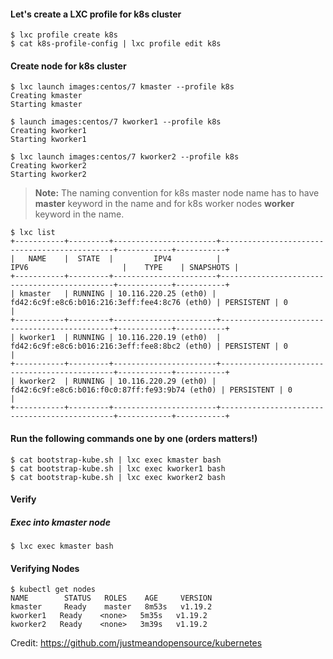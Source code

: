 
#### Let's create a LXC profile for k8s cluster

```
$ lxc profile create k8s
$ cat k8s-profile-config | lxc profile edit k8s

```

#### Create node for k8s cluster
```
$ lxc launch images:centos/7 kmaster --profile k8s
Creating kmaster
Starting kmaster

$ launch images:centos/7 kworker1 --profile k8s
Creating kworker1
Starting kworker1

$ lxc launch images:centos/7 kworker2 --profile k8s
Creating kworker2
Starting kworker2
```

> **Note:**  The naming convention for k8s master node name has to have  **master**  keyword in the name and for k8s worker nodes  **worker**  keyword in the name.

```
$ lxc list
+-----------+---------+-----------------------+----------------------------------------------+------------+-----------+
|   NAME    |  STATE  |         IPV4          |                     IPV6                     |    TYPE    | SNAPSHOTS |
+-----------+---------+-----------------------+----------------------------------------------+------------+-----------+
| kmaster   | RUNNING | 10.116.220.25 (eth0) | fd42:6c9f:e8c6:b016:216:3eff:fee4:8c76 (eth0) | PERSISTENT | 0         |
+-----------+---------+-----------------------+----------------------------------------------+------------+-----------+
| kworker1  | RUNNING | 10.116.220.19 (eth0)  | fd42:6c9f:e8c6:b016:216:3eff:fee8:8bc2 (eth0) | PERSISTENT | 0         |
+-----------+---------+-----------------------+----------------------------------------------+------------+-----------+
| kworker2  | RUNNING | 10.116.220.29 (eth0) | fd42:6c9f:e8c6:b016:f0c0:87ff:fe93:9b74 (eth0) | PERSISTENT | 0         |
+-----------+---------+-----------------------+----------------------------------------------+------------+-----------+

```

#### Run the following commands one by one (orders matters!)
```
$ cat bootstrap-kube.sh | lxc exec kmaster bash
$ cat bootstrap-kube.sh | lxc exec kworker1 bash
$ cat bootstrap-kube.sh | lxc exec kworker2 bash
```

#### Verify

##### Exec into kmaster node

```
$ lxc exec kmaster bash

```

#### Verifying Nodes

```
$ kubectl get nodes
NAME        STATUS   ROLES    AGE     VERSION
kmaster     Ready    master   8m53s   v1.19.2
kworker1   Ready    <none>   5m35s   v1.19.2
kworker2   Ready    <none>   3m39s   v1.19.2

```
Credit: https://github.com/justmeandopensource/kubernetes

